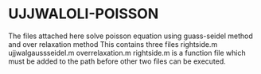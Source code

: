 # UJJWALOLI-POISSON
The files attached here solve poisson equation using guass-seidel method and over relaxation method
This contains three files 
rightside.m
ujjwalgaussseidel.m
overrelaxation.m
rightside.m is a function file which must be added to the path before other two files can be executed.


